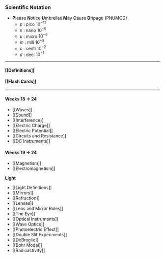 ### Scientific Notation
- **P**lease **N**otice **U**mbrellas **M**ay **C**ause **D**ripage (PNUMCD)
	- $p$ : pico $10^{-12}$ 
	- $n$ : nano $10^{-9}$ 
	- $u$  : micro $10^{-6}$ 
	- $m$ : mili $10^{-3}$ 
	- $c$ : centi $10^{-2}$ 
	- $d$ : deci $10^{-1}$


___
#### [[Definitions]]
#### [[Flash Cards]]

___
#### Weeks 18 $\to$ 24
- [[Waves]]
- [[Sound]]
- [[Interference]]
- [[Electric Charge]]
- [[Electric Potential]]
- [[Circuits and Resistance]]
- [[DC Instruments]]

#### Weeks 19 $\to$ 24



- [[Magnetism]]
- [[Electromagnetism]]

**Light**
- [[Light Definitions]]
- [[Mirrors]]
- [[Refraction]]
- [[Lenses]]
- [[Lens and Mirror Rules]]
- [[The Eye]]
- [[Optical Instruments]]
- [[Wave Optics]]
- [[Photoelectric Effect]]
- [[Double Slit Experiments]]
- [[DeBroglie]]
- [[Bohr Model]]
- [[Radioactivity]]